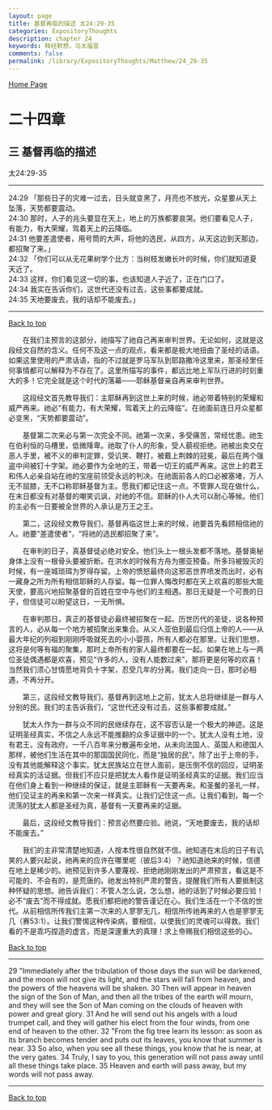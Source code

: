 ```yaml
---
layout: page
title: 基督再临的描述 太24:29-35
categories: ExpositoryThoughts
description: chapter 24
keywords: 释经默想，马太福音
comments: false
permalink: /library/ExpositoryThoughts/Matthew/24_29-35
---
```

[ Home Page ]({{site.baseurl}}/index) <br>

<a name="0"></a>
# 二十四章 

## 三 基督再临的描述

太24:29-35

***

24:29 「那些日子的灾难一过去，日头就变黑了，月亮也不放光，众星要从天上坠落，天势都要震动。<br>
24:30 那时，人子的兆头要显在天上，地上的万族都要哀哭。他们要看见人子，有能力，有大荣耀，驾着天上的云降临。<br>
24:31 他要差遣使者，用号筒的大声，将他的选民，从四方，从天这边到天那边，都招聚了来。」<br>
24:32 「你们可以从无花果树学个比方：当树枝发嫩长叶的时候，你们就知道夏天近了。<br>
24:33 这样，你们看见这一切的事，也该知道人子近了，正在门口了。<br>
24:34 我实在告诉你们，这世代还没有过去，这些事都要成就。<br>
24:35 天地要废去，我的话却不能废去。」<br>

***

[Back to top](#0)

&emsp;&emsp;在我们主预言的这部分，祂描写了祂自己再来审判世界。无论如何，这就是这段经文自然的含义。任何不及这一点的观点，看来都是极大地扭曲了圣经的话语。如果这里使用的严肃话语，指的不过就是罗马军队到耶路撒冷这里来，那圣经里任何事情都可以解释为不存在了。这里所描写的事件，都远比地上军队行进的时刻重大的多！它完全就是这个时代的落幕——耶稣基督亲自再来审判世界。

&emsp;&emsp;这段经文首先教导我们：主耶稣再到这世上来的时候，祂必带着特别的荣耀和威严再来。祂必“有能力，有大荣耀，驾着天上的云降临”。在祂面前连日月众星都必变黑，“天势都要震动”。

&emsp;&emsp;基督第二次来必与第一次完全不同。祂第一次来，多受痛苦，常经忧患。祂生在伯利恒的马槽里，低微降卑。祂取了仆人的形象，受人藐视拒绝。祂被出卖交在恶人手里，被不义的审判定罪，受讥笑、鞭打，被戴上荆棘的冠冕，最后在两个强盗中间被钉十字架。祂必要作为全地的王，带着一切王的威严再来。这世上的君王和伟人必亲自站在祂的宝座前领受永远的判决。在祂面前各人的口必被塞堵，万人无不屈膝，无不口称耶稣基督为主。愿我们都记住这一点。不管罪人现在做什么，在末日都没有对基督的嘲笑讥讽，对祂的不信。耶稣的仆人大可以耐心等候。他们的主必有一日要被全世界的人承认是万王之王。

&emsp;&emsp;第二，这段经文教导我们，基督再临这世上来的时候，祂要首先看顾相信祂的人。祂要“差遣使者”，“将祂的选民都招聚了来”。

&emsp;&emsp;在审判的日子，真基督徒必绝对安全。他们头上一根头发都不落地。基督奥秘身体上没有一根骨头要被折断。在洪水的时候有方舟为挪亚预备。所多玛被毁灭的时候，有一座城琐珥为罗得存留。上帝的愤怒最终向这邪恶世界喷发而出时，必有一藏身之所为所有相信耶稣的人存留。每一位罪人悔改时都在天上欢喜的那些大能天使，要高兴地招聚基督的百姓在空中与他们的主相遇。那日无疑是一个可畏的日子，但信徒可以盼望这日，一无所惧。

&emsp;&emsp;在审判那日，真正的基督徒必最终被招聚在一起。历世历代的圣徒，说各种预言的人，必从每一个地方被招聚出来集合。从义人亚伯到最后归信上帝的人——从最大年纪的列祖到刚刚呼吸就死去的小小婴孩，所有人都必在那里。让我们思想，这将是何等有福的聚集，那时上帝所有的家人最终都要在一起。如果在地上与一两位圣徒偶遇都是欢喜，预见“许多的人，没有人能数过来”，那将更是何等的欢喜！当然我们须心甘情愿地背负十字架，忍受几年的分离。我们走向一日，那时必相遇，不再分开。

&emsp;&emsp;第三，这段经文教导我们，基督再到这地上之前，犹太人总将继续是一群与人分别的民。我们的主告诉我们，“这世代还没有过去，这些事都要成就。”

&emsp;&emsp;犹太人作为一群与众不同的民继续存在，这不容否认是一个极大的神迹。这是证明圣经真实，不信之人永远不能推翻的众多证据中的一个。犹太人没有土地，没有君王，没有政府，一千八百年来分散遍布全地，从未向法国人、英国人和德国人那样，被他们生活在其中的那国国民同化，而是“独居的民”。除了出于上帝的手，没有其他能解释这个事实。犹太民族站立在世人面前，是压倒不信的回应，证明圣经真实的活证据。但我们不应只是把犹太人看作是证明圣经真实的证据。我们应当在他们身上看到一种继续的保证，就是主耶稣有一天要再来。和圣餐的圣礼一样，他们见证主的再来和第一次来一样真实。让我们记住这一点。让我们看到，每一个流荡的犹太人都是圣经为真，基督有一天要再来的证据。

&emsp;&emsp;最后，这段经文教导我们：预言必然要应验。祂说，“天地要废去，我的话却不能废去。”

&emsp;&emsp;我们的主非常清楚地知道，人按本性很自然就不信。祂知道在末后的日子有讥笑的人要兴起说，祂再来的应许在哪里呢（彼后3:4）？祂知道祂来的时候，信德在地上是稀少的。祂预见到许多人要蔑视、拒绝祂刚刚发出的严肃预言，看这是不可能的、不会有的，是荒唐的。祂发出特别严肃的警告，提醒我们所有人要抵制这种怀疑的思想。祂告诉我们：不管人怎么说，怎么想，祂的话到了时候必要应验！必不“废去”而不得成就。愿我们都把祂的警告谨记在心。我们生活在一个不信的世代。从前相信所传我们主第一次来的人寥寥无几，相信所传祂再来的人也是寥寥无几（赛53:1）。让我们警惕这种传染病，要相信，以使我们的灵魂可以得救。我们看的不是乖巧捏造的虚言，而是深邃重大的真理！求上帝赐我们相信这些的心。

[Back to top](#0)

***

29 "Immediately after the tribulation of those days the sun will be darkened, and the moon will not give its light, and the stars will fall from heaven, and the powers of the heavens will be shaken. 30 Then will appear in heaven the sign of the Son of Man, and then all the tribes of the earth will mourn, and they will see the Son of Man coming on the clouds of heaven with power and great glory. 31 And he will send out his angels with a loud trumpet call, and they will gather his elect from the four winds, from one end of heaven to the other. 32 "From the fig tree learn its lesson: as soon as its branch becomes tender and puts out its leaves, you know that summer is near. 33 So also, when you see all these things, you know that he is near, at the very gates. 34 Truly, I say to you, this generation will not pass away until all these things take place. 35 Heaven and earth will pass away, but my words will not pass away.

***

[Back to top](#0)
